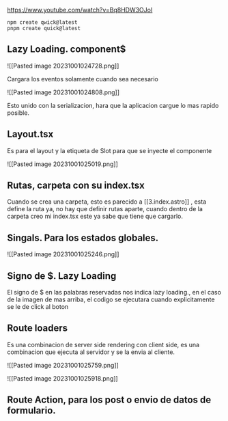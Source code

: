 https://www.youtube.com/watch?v=Bq8HDW3OJoI

```
npm create qwick@latest
pnpm create quick@latest
```

## Lazy Loading. component$

![[Pasted image 20231001024728.png]]

Cargara los eventos solamente cuando sea necesario

![[Pasted image 20231001024808.png]]

Esto unido con la serializacion, hara que la aplicacion cargue lo mas rapido posible.

## Layout.tsx

Es para el layout y la etiqueta de Slot para que se inyecte el componente

![[Pasted image 20231001025019.png]]

## Rutas, carpeta con su index.tsx

Cuando se crea una carpeta, esto es parecido a [[3.index.astro]] , esta define la ruta ya, no hay que definir rutas aparte, cuando dentro de la carpeta creo mi index.tsx este ya sabe que tiene que cargarlo.

## Singals. Para los estados globales.

![[Pasted image 20231001025246.png]]

## Signo de $. Lazy Loading

El signo de $ en las palabras reservadas nos indica lazy loading., en el caso de la imagen de mas arriba, el codigo se ejecutara cuando explicitamente se le de click al boton

## Route loaders

Es una combinacion de server side rendering con client side, es una combinacion que ejecuta al servidor y se la envia al cliente.

![[Pasted image 20231001025759.png]]

![[Pasted image 20231001025918.png]]

## Route Action, para los post o envio de datos de formulario.

